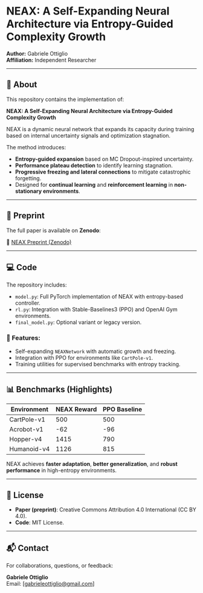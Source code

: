 # NEAX: A Self-Expanding Neural Architecture via Entropy-Guided Complexity Growth

**Author:** Gabriele Ottiglio  
**Affiliation:** Independent Researcher

---

## 📝 About

This repository contains the implementation of:

**NEAX: A Self-Expanding Neural Architecture via Entropy-Guided Complexity Growth**

NEAX is a dynamic neural network that expands its capacity during training based on internal uncertainty signals and optimization stagnation.

The method introduces:
- **Entropy-guided expansion** based on MC Dropout-inspired uncertainty.
- **Performance plateau detection** to identify learning stagnation.
- **Progressive freezing and lateral connections** to mitigate catastrophic forgetting.
- Designed for **continual learning** and **reinforcement learning** in **non-stationary environments**.

---

## 📄 Preprint

The full paper is available on **Zenodo**:

🔗 [NEAX Preprint (Zenodo)](https://zenodo.org/records/XXXXXXXX)  

---

## 💻 Code

The repository includes:
- `model.py`: Full PyTorch implementation of NEAX with entropy-based controller.
- `rl.py`: Integration with Stable-Baselines3 (PPO) and OpenAI Gym environments.
- `final_model.py`: Optional variant or legacy version.

### 🔧 Features:
- Self-expanding `NEAXNetwork` with automatic growth and freezing.
- Integration with PPO for environments like `CartPole-v1`.
- Training utilities for supervised benchmarks with entropy tracking.

---

## 📊 Benchmarks (Highlights)

| Environment    | NEAX Reward | PPO Baseline |
|----------------|--------------|---------------|
| CartPole-v1    | 500          | 500           |
| Acrobot-v1     | -62          | -96           |
| Hopper-v4      | 1415         | 790           |
| Humanoid-v4    | 1126         | 815           |

NEAX achieves **faster adaptation**, **better generalization**, and **robust performance** in high-entropy environments.

---

## 📜 License

- **Paper (preprint)**: Creative Commons Attribution 4.0 International (CC BY 4.0).  
- **Code**: MIT License.

---

## 📬 Contact

For collaborations, questions, or feedback:

**Gabriele Ottiglio**  
Email: [gabrieleottiglio@gmail.com]  
